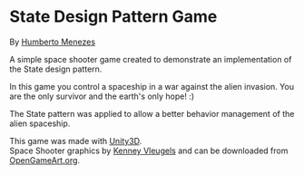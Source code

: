 <!DOCTYPE html>
<html lang="en">
	<body>
		<p>
			<h1>State Design Pattern Game</h1>
			By <a href="mailto:humberto.menezes@gmail.com">Humberto Menezes</a>
		</p>
		<p>
			A simple space shooter game created to demonstrate an implementation of the State design pattern.
		</p>
		<p>
			In this game you control a spaceship in a war against the alien invasion. You are the only survivor and the earth's only hope! :) 	
		</p>
		<p>
			The State pattern was applied to allow a better behavior management of the alien spaceship. 
		</p>
		<p>
			This game was made with <a href="http://unity3d.com">Unity3D</a>.</br>
			Space Shooter graphics by <a href="http://www.kenney.nl">Kenney Vleugels</a> and can be 
			downloaded from <a href="http://opengameart.org/content/space-shooter-art">OpenGameArt.org</a>.
		</p>
	</body>
</html>
